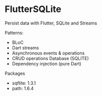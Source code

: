 # FlutterSQLite
Persist data with Flutter, SQLite and Streams

Patterns:
  - BLoC
  - Dart streams
  - Asynchronous events & operations
  - CRUD operations Database (SQLITE)
  - Dependency injection (pure Dart)


Packages
  - sqflite: 1.3.1
  - path: 1.6.4
